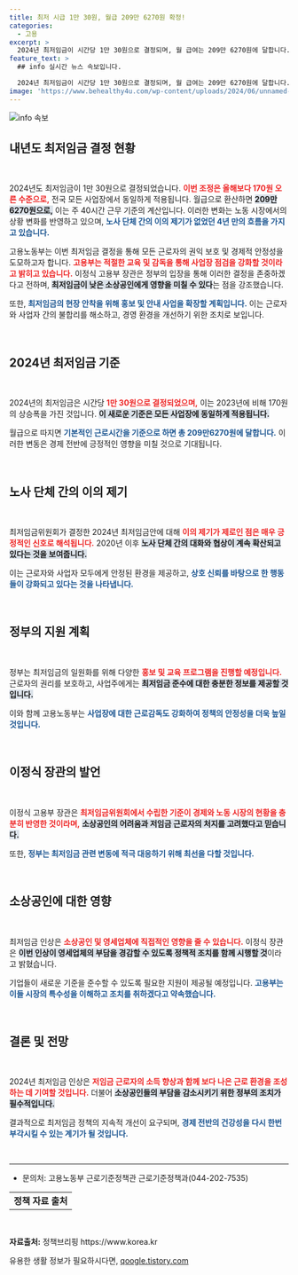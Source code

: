 ```yaml
---
title: 최저 시급 1만 30원, 월급 209만 6270원 확정!
categories:
  - 고용
excerpt: >
  2024년 최저임금이 시간당 1만 30원으로 결정되며, 월 급여는 209만 6270원에 달합니다. 노사 이의 제기 한 건 없이 결정된 이 정책이 경제에 미칠 영향은? 클릭해 자세한 내용을 확인하세요!
feature_text: >
  ## info 실시간 뉴스 속보입니다.

  2024년 최저임금이 시간당 1만 30원으로 결정되며, 월 급여는 209만 6270원에 달합니다. 노사 이의 제기 한 건 없이 결정된 이 정책이 경제에 미칠 영향은? 클릭해 자세한 내용을 확인하세요!
image: 'https://www.behealthy4u.com/wp-content/uploads/2024/06/unnamed-file.png'
---
```


<p><img src="https://www.behealthy4u.com/wp-content/uploads/2024/06/unnamed-file.png" alt="info 속보" /></p>

<h2 data-ke-size="size26">내년도 최저임금 결정 현황</h2>

<p data-ke-size="size16">&nbsp;</p>

<p>2024년도 최저임금이 1만 30원으로 결정되었습니다. <b><span style="color: #ee2323;">이번 조정은 올해보다 170원 오른 수준으로,</span></b> 전국 모든 사업장에서 동일하게 적용됩니다. 월급으로 환산하면 <b><span style="background-color: #21538527;">209만 6270원으로,</span></b> 이는 주 40시간 근무 기준의 계산입니다. 이러한 변화는 노동 시장에서의 상황 변화를 반영하고 있으며, <b><span style="color: #1a5490;">노사 단체 간의 이의 제기가 없었던 4년 만의 흐름을 가지고 있습니다.</span></b> </p>

<p>고용노동부는 이번 최저임금 결정을 통해 모든 근로자의 권익 보호 및 경제적 안정성을 도모하고자 합니다. <b><span style="color: #ee2323;">고용부는 적절한 교육 및 감독을 통해 사업장 점검을 강화할 것이라고 밝히고 있습니다.</span></b> 이정식 고용부 장관은 정부의 입장을 통해 이러한 결정을 존중하겠다고 전하며, <b><span style="background-color: #21538527;">최저임금이 낮은 소상공인에게 영향을 미칠 수 있다</span></b>는 점을 강조했습니다. </p>

<p>또한, <b><span style="color: #1a5490;">최저임금의 현장 안착을 위해 홍보 및 안내 사업을 확장할 계획입니다.</span></b> 이는 근로자와 사업자 간의 불합리를 해소하고, 경영 환경을 개선하기 위한 조치로 보입니다. </p>

<p data-ke-size="size16">&nbsp;</p>

<h2 data-ke-size="size26">2024년 최저임금 기준</h2>

<p data-ke-size="size16">&nbsp;</p>

<p>2024년의 최저임금은 시간당 <b><span style="color: #ee2323;">1만 30원으로 결정되었으며,</span></b> 이는 2023년에 비해 170원의 상승폭을 가진 것입니다. <b><span style="background-color: #21538527;">이 새로운 기준은 모든 사업장에 동일하게 적용됩니다.</span></b> </p>

<p>월급으로 따지면 <b><span style="color: #1a5490;">기본적인 근로시간을 기준으로 하면 총 209만6270원에 달합니다.</span></b> 이러한 변동은 경제 전반에 긍정적인 영향을 미칠 것으로 기대됩니다.</p>

<p data-ke-size="size16">&nbsp;</p>

<h2 data-ke-size="size26">노사 단체 간의 이의 제기</h2>

<p data-ke-size="size16">&nbsp;</p>

<p>최저임금위원회가 결정한 2024년 최저임금안에 대해 <b><span style="color: #ee2323;">이의 제기가 제로인 점은 매우 긍정적인 신호로 해석됩니다.</span></b> 2020년 이후 <b><span style="background-color: #21538527;">노사 단체 간의 대화와 협상이 계속 확산되고 있다는 것을 보여줍니다.</span></b> </p>

<p>이는 근로자와 사업자 모두에게 안정된 환경을 제공하고, <b><span style="color: #1a5490;">상호 신뢰를 바탕으로 한 행동들이 강화되고 있다는 것을 나타냅니다.</span></b></p>

<p data-ke-size="size16">&nbsp;</p>

<h2 data-ke-size="size26">정부의 지원 계획</h2>

<p data-ke-size="size16">&nbsp;</p>

<p>정부는 최저임금의 일원화를 위해 다양한 <b><span style="color: #ee2323;">홍보 및 교육 프로그램을 진행할 예정입니다.</span></b> 근로자의 권리를 보호하고, 사업주에게는 <b><span style="background-color: #21538527;">최저임금 준수에 대한 충분한 정보를 제공할 것입니다.</span></b></p>

<p>이와 함께 고용노동부는 <b><span style="color: #1a5490;">사업장에 대한 근로감독도 강화하여 정책의 안정성을 더욱 높일 것입니다.</span></b> </p>

<p data-ke-size="size16">&nbsp;</p>

<h2 data-ke-size="size26">이정식 장관의 발언</h2>

<p data-ke-size="size16">&nbsp;</p>

<p>이정식 고용부 장관은 <b><span style="color: #ee2323;">최저임금위원회에서 수립한 기준이 경제와 노동 시장의 현황을 충분히 반영한 것이라며,</span></b> <b><span style="background-color: #21538527;">소상공인의 어려움과 저임금 근로자의 처지를 고려했다고 믿습니다.</span></b> </p>

<p>또한, <b><span style="color: #1a5490;">정부는 최저임금 관련 변동에 적극 대응하기 위해 최선을 다할 것입니다.</span></b> </p>

<p data-ke-size="size16">&nbsp;</p>

<h2 data-ke-size="size26">소상공인에 대한 영향</h2>

<p data-ke-size="size16">&nbsp;</p>

<p>최저임금 인상은 <b><span style="color: #ee2323;">소상공인 및 영세업체에 직접적인 영향을 줄 수 있습니다.</span></b> 이정식 장관은 <b><span style="background-color: #21538527;">이번 인상이 영세업체의 부담을 경감할 수 있도록 정책적 조치를 함께 시행할 것</span></b>이라고 밝혔습니다. </p>

<p>기업들이 새로운 기준을 준수할 수 있도록 필요한 지원이 제공될 예정입니다. <b><span style="color: #1a5490;">고용부는 이들 시장의 특수성을 이해하고 조치를 취하겠다고 약속했습니다.</span></b></p>

<p data-ke-size="size16">&nbsp;</p>

<h2 data-ke-size="size26">결론 및 전망</h2>

<p data-ke-size="size16">&nbsp;</p>

<p>2024년 최저임금 인상은 <b><span style="color: #ee2323;">저임금 근로자의 소득 향상과 함께 보다 나은 근로 환경을 조성하는 데 기여할 것입니다.</span></b> 더불어 <b><span style="background-color: #21538527;">소상공인들의 부담을 감소시키기 위한 정부의 조치가 필수적입니다.</span></b> </p>

<p>결과적으로 최저임금 정책의 지속적 개선이 요구되며, <b><span style="color: #1a5490;">경제 전반의 건강성을 다시 한번 부각시킬 수 있는 계기가 될 것입니다.</span></b></p>

<p data-ke-size="size16">&nbsp;</p>

<hr>

<ul>
  <li>문의처: 고용노동부 근로기준정책관 근로기준정책과(044-202-7535)</li>
</ul>

<table style="border-collapse: collapse; width: 100%;">
  <tr>
    <td style="text-align: center; height: 17px;"><b>정책 자료 출처</b></td>
  </tr>
</table>

<p data-ke-size="size16">&nbsp;</p>

<p><b>자료출처:</b> 정책브리핑 https://www.korea.kr</p>
유용한 생활 정보가 필요하시다면, <a href="https://qoogle.tistory.com" rel="dofollow">qoogle.tistory.com</a>


